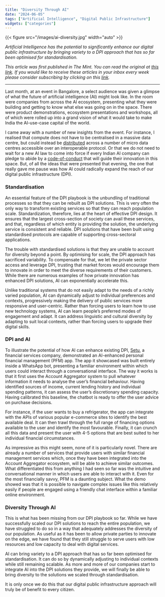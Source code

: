 ```yaml
---
title: "Diversity Through AI"
date: "2024-06-05"
tags: ["Artificial Intelligence", "Digital Public Infrastructure"]
widgets: ["categories"]
---
```


{{< figure src="/images/ai-diversity.jpg" width="auto" >}}

_Artificial Intelligence has the potential to significantly enhance our digital public infrastructure by bringing variety to a DPI approach that has so far been optimised for standardisation._

<!--more-->

_This article was first published in The Mint. You can read the original at [_this link_](https://www.livemint.com/opinion/online-views/ai-can-empower-india-s-digital-public-infrastructure-by-enabling-diverse-apps-11717440206006.html). If you would like to receive these articles in your inbox every week please consider subscribing by clicking on this [link](https://paragraph.xyz/@exmachina)._

---

Last month, at an event in Bangalore, a select audience was given a glimpse of what the future of artificial intelligence (AI) might look like. In the room were companies from across the AI ecosystem, presenting what they were building and getting to know what else was going on in the space. There were product demonstrations, ecosystem presentations and workshops, all of which were rolled up into a grand vision of what it would take to make India the AI-use-case capital of the world.️️️

I came away with a number of new insights from the event. For instance, I realised that compute does not have to be centralised in a massive data centre, but could instead be [distributed](https://peopleplus.ai/occ) across a number of micro data centres accessible over an interoperable protocol. Or that we do not need to wait for a new AI law to come into force if every Indian AI company can pledge to abide by a [code-of-conduct](https://peopleplus.ai/ai-promise) that will guide their innovation in this space. But, of all the ideas that were presented that evening, the one that really gave me pause was how AI could radically expand the reach of our digital public infrastructure (DPI).

### Standardisation

An essential feature of the DPI playbook is the unbundling of traditional processes so that they can be rebuilt as DPI solutions. This is very often the only way to transform existing services so that they can reach population scale. Standardization, therefore, lies at the heart of effective DPI design. It ensures that the largest cross-section of society can avail these services, and that, regardless of which entity is providing the solution, the underlying service is consistent and reliable. DPI solutions that have been built using standardised protocols are capable of supporting cross-sectoral applications.

The trouble with standardised solutions is that they are unable to account for diversity beyond a point. By optimising for scale, the DPI approach has sacrificed variability. To compensate for that, we let the private sector access and leverage DPI, trusting that market forces would encourage them to innovate in order to meet the diverse requirements of their customers. While there are numerous examples of how private innovation has enhanced DPI solutions, AI can exponentially accelerate this.

Unlike traditional systems that do not easily adapt to the needs of a richly varied population, AI can dynamically adjust to individual preferences and contexts, progressively making the delivery of public services more responsive and user-centric. Rather than forcing users to learn how to use new technology systems, AI can learn people’s preferred modes of engagement and adapt. It can address linguistic and cultural diversity by adapting to suit local contexts, rather than forcing users to upgrade their digital skills.

### DPI and AI

To illustrate the potential of how AI can enhance existing DPI, [Setu](https://setu.co/), a financial services company, demonstrated an AI-enhanced personal financial management (PFM) app. The app it showcased was built entirely inside a WhatsApp bot, presenting a familiar environment within which users could interact through a conversational interface. The way it works is that it first uses the Account Aggregator system to pull whatever information it needs to analyse the user’s financial behaviour. Having identified sources of income, current lending history and individual spending patterns, it can assess the user’s discretionary spending capacity. Having calibrated this baseline, the chatbot is ready to offer the user advice on purchase decisions.

For instance, if the user wants to buy a refrigerator, the app can integrate with the APIs of various popular e-commerce sites to identify the best available deal. It can then trawl through the full range of financing options available to the user and identify the most favourable. Finally, it can crunch all this data and present the user with 4-5 options that are best suited to her individual financial circumstances.

As impressive as this might seem, none of it is particularly novel. There are already a number of services that provide users with similar financial management services which, once they have been integrated into the Account Aggregator ecosystem, will be able to achieve similar outcomes. What differentiated this from anything I had seen so far was the intuitive and conversational manner in which users are able to interact with it. Even for the most financially savvy, PFM is a daunting subject. What the demo showed was that it is possible to navigate complex issues like this relatively easily if people are engaged using a friendly chat interface within a familiar online environment.

### Diversity Through AI

This is what has been missing from our DPI playbook so far. While we have successfully scaled our DPI solutions to reach the entire population, we have struggled to do so in a way that adequately addresses the diversity of our population. As useful as it has been to allow private parties to innovate on the edge, we have found that they still struggle to serve users with low resources and low capacity to deal with digital services.

AI can bring variety to a DPI approach that has so far been optimised for standardisation. It can do so by dynamically adjusting to individual contexts while still remaining scalable. As more and more of our companies start to integrate AI into the DPI solutions they provide, we will finally be able to bring diversity to the solutions we scaled through standardisation.

It is only once we do this that our digital public infrastructure approach will truly be of benefit to every citizen.